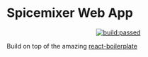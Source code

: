# Spicemixer Web App
<div align="center">
  <!-- Dependency Status
  <a href="https://david-dm.org/react-boilerplate/react-boilerplate">
    <img src="https://david-dm.org/react-boilerplate/react-boilerplate.svg" alt="Dependency Status" />
  </a>
   -->
  <!-- devDependency Status
  <a href="https://david-dm.org/react-boilerplate/react-boilerplate#info=devDependencies">
    <img src="https://david-dm.org/react-boilerplate/react-boilerplate/dev-status.svg" alt="devDependency Status" />
  </a>
   -->
  <!-- Build Status -->
  <a href="https://travis-ci.org/pixelmord/spicemixer">
    <img src="https://travis-ci.org/pixelmord/spicemixer.svg?branch=master" alt="build:passed" data-pin-nopin="true">
  </a>
  <!-- Test Coverage
  <a href="https://coveralls.io/r/react-boilerplate/react-boilerplate">
    <img src="https://coveralls.io/repos/github/react-boilerplate/react-boilerplate/badge.svg" alt="Test Coverage" />
  </a>
   -->
</div>

Build on top of the amazing [react-boilerplate](https://github.com/react-boilerplate)

